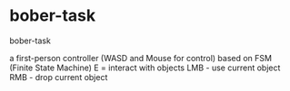 # bober-task
bober-task

a first-person controller (WASD and Mouse for control) based on FSM (Finite State Machine)
E = interact with objects
LMB - use current object
RMB - drop current object
